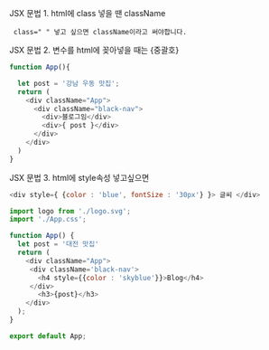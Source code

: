 JSX 문법 1. html에 class 넣을 땐 className
```
 class=" " 넣고 싶으면 className이라고 써야합니다.

```

JSX 문법 2. 변수를 html에 꽂아넣을 때는 {중괄호}
```javascript
function App(){

  let post = '강남 우동 맛집';
  return (
    <div className="App">
      <div className="black-nav">
        <div>블로그임</div>
        <div>{ post }</div>
      </div>
    </div>
  )
}
```
JSX 문법 3. html에 style속성 넣고싶으면 
```javascript
<div style={ {color : 'blue', fontSize : '30px'} }> 글씨 </div>
```

```javascript
import logo from './logo.svg';
import './App.css';

function App() {
  let post = '대전 맛집'
  return (
    <div className="App">
     <div className='black-nav'>
       <h4 style={{color : 'skyblue'}}>Blog</h4>
     </div>
       <h3>{post}</h3>
    </div>
  );
}

export default App;

```